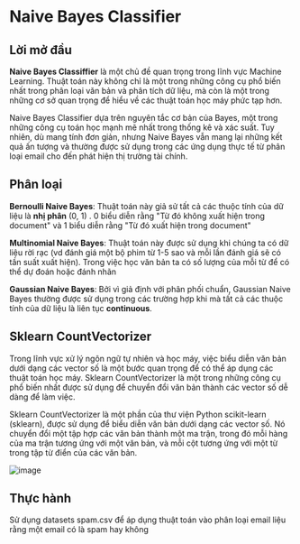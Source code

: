 # Naive Bayes Classifier
## Lời mở đầu
**Naive Bayes Classiffier** là một chủ đề quan trọng trong lĩnh vực Machine Learning. Thuật toán này không chỉ là một trong những công cụ phổ biến nhất trong phân loại văn bản và phân tích dữ liệu, mà còn là một trong những cơ sở quan trọng để hiểu về các thuật toán học máy phức tạp hơn.  

Naive Bayes Classifier dựa trên nguyên tắc cơ bản của Bayes, một trong những công cụ toán học mạnh mẽ nhất trong thống kê và xác suất. Tuy nhiên, dù mang tính đơn giản, nhưng Naive Bayes vẫn mang lại những kết quả ấn tượng và thường được sử dụng trong các ứng dụng thực tế từ phân loại email cho đến phát hiện thị trường tài chính.

## Phân loại
**Bernoulli Naive Bayes**: Thuật toán này giả sử tất cả các thuộc tính của dữ liệu là **nhị phân** (0, 1) . 0 biểu diễn rằng "Từ đó không xuất hiện trong document" và 1 biểu diễn rằng "Từ đó xuất hiện trong document"  

**Multinomial Naive Bayes**: Thuật toán này được sử dụng khi chúng ta có dữ liệu rời rạc (vd đánh giá một bộ phim từ 1-5 sao và mỗi lần đánh giá sẽ có tần suất xuất hiện). Trong việc học văn bản ta có số lượng của mỗi từ để có thể dự đoán hoặc đánh nhãn

**Gaussian Naive Bayes**: Bởi vì giả định với phân phối chuẩn, Gaussian Naive Bayes thường được sử dụng trong các trường hợp khi mà tất cả các thuộc tính của dữ liệu là liên tục **continuous**.

## Sklearn CountVectorizer
Trong lĩnh vực xử lý ngôn ngữ tự nhiên và học máy, việc biểu diễn văn bản dưới dạng các vector số là một bước quan trọng để có thể áp dụng các thuật toán học máy. Sklearn CountVectorizer là một trong những công cụ phổ biến nhất được sử dụng để chuyển đổi văn bản thành các vector số dễ dàng để làm việc.  

Sklearn CountVectorizer là một phần của thư viện Python scikit-learn (sklearn), được sử dụng để biểu diễn văn bản dưới dạng các vector số. Nó chuyển đổi một tập hợp các văn bản thành một ma trận, trong đó mỗi hàng của ma trận tương ứng với một văn bản, và mỗi cột tương ứng với một từ trong tập từ điển của các văn bản.

![image](https://github.com/MinhHung7/NLP_Tutorials/assets/118424791/63c642b8-49d6-45f8-a155-75737da341ce)


## Thực hành
Sử dụng datasets spam.csv để áp dụng thuật toán vào phân loại email liệu rằng một email có là spam hay không
